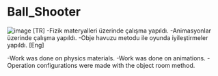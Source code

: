 # Ball_Shooter
 
 ![image](https://github.com/AhmTD/Clone_Ball_Shoot/assets/104300902/146ac1a6-30a5-491e-a7b4-6e63582140a9)
[TR]
-Fizik materyalleri üzerinde çalışma yapıldı.
-Animasyonlar üzerinde çalışma yapıldı.
-Obje havuzu metodu ile oyunda iyileştirmeler yapıldı.
[Eng]

-Work was done on physics materials.
-Work was done on animations.
-Operation configurations were made with the object room method.

